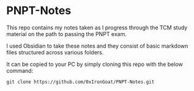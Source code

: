 # PNPT-Notes
This repo contains my notes taken as I progress through the TCM study material on the path to passing the PNPT exam.

I used Obsidian to take these notes and they consist of basic markdown files structured across various folders.

It can be copied to your PC by simply cloning this repo with the below command:

`git clone https://github.com/0xIronGoat/PNPT-Notes.git`